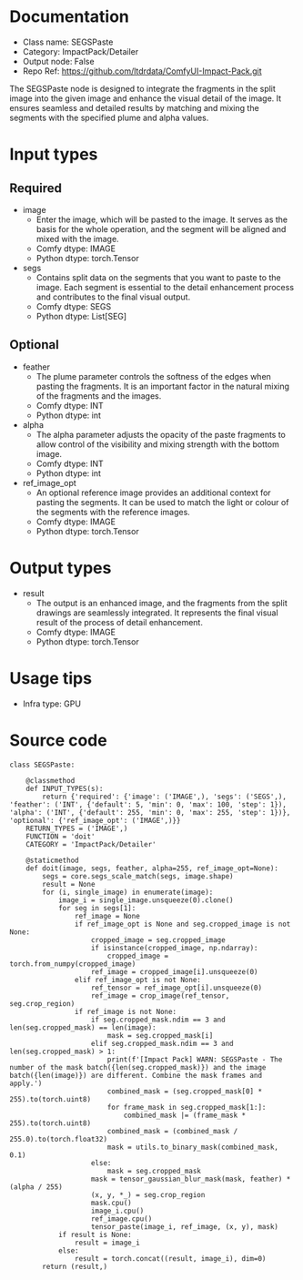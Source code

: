 # Documentation
- Class name: SEGSPaste
- Category: ImpactPack/Detailer
- Output node: False
- Repo Ref: https://github.com/ltdrdata/ComfyUI-Impact-Pack.git

The SEGSPaste node is designed to integrate the fragments in the split image into the given image and enhance the visual detail of the image. It ensures seamless and detailed results by matching and mixing the segments with the specified plume and alpha values.

# Input types
## Required
- image
    - Enter the image, which will be pasted to the image. It serves as the basis for the whole operation, and the segment will be aligned and mixed with the image.
    - Comfy dtype: IMAGE
    - Python dtype: torch.Tensor
- segs
    - Contains split data on the segments that you want to paste to the image. Each segment is essential to the detail enhancement process and contributes to the final visual output.
    - Comfy dtype: SEGS
    - Python dtype: List[SEG]
## Optional
- feather
    - The plume parameter controls the softness of the edges when pasting the fragments. It is an important factor in the natural mixing of the fragments and the images.
    - Comfy dtype: INT
    - Python dtype: int
- alpha
    - The alpha parameter adjusts the opacity of the paste fragments to allow control of the visibility and mixing strength with the bottom image.
    - Comfy dtype: INT
    - Python dtype: int
- ref_image_opt
    - An optional reference image provides an additional context for pasting the segments. It can be used to match the light or colour of the segments with the reference images.
    - Comfy dtype: IMAGE
    - Python dtype: torch.Tensor

# Output types
- result
    - The output is an enhanced image, and the fragments from the split drawings are seamlessly integrated. It represents the final visual result of the process of detail enhancement.
    - Comfy dtype: IMAGE
    - Python dtype: torch.Tensor

# Usage tips
- Infra type: GPU

# Source code
```
class SEGSPaste:

    @classmethod
    def INPUT_TYPES(s):
        return {'required': {'image': ('IMAGE',), 'segs': ('SEGS',), 'feather': ('INT', {'default': 5, 'min': 0, 'max': 100, 'step': 1}), 'alpha': ('INT', {'default': 255, 'min': 0, 'max': 255, 'step': 1})}, 'optional': {'ref_image_opt': ('IMAGE',)}}
    RETURN_TYPES = ('IMAGE',)
    FUNCTION = 'doit'
    CATEGORY = 'ImpactPack/Detailer'

    @staticmethod
    def doit(image, segs, feather, alpha=255, ref_image_opt=None):
        segs = core.segs_scale_match(segs, image.shape)
        result = None
        for (i, single_image) in enumerate(image):
            image_i = single_image.unsqueeze(0).clone()
            for seg in segs[1]:
                ref_image = None
                if ref_image_opt is None and seg.cropped_image is not None:
                    cropped_image = seg.cropped_image
                    if isinstance(cropped_image, np.ndarray):
                        cropped_image = torch.from_numpy(cropped_image)
                    ref_image = cropped_image[i].unsqueeze(0)
                elif ref_image_opt is not None:
                    ref_tensor = ref_image_opt[i].unsqueeze(0)
                    ref_image = crop_image(ref_tensor, seg.crop_region)
                if ref_image is not None:
                    if seg.cropped_mask.ndim == 3 and len(seg.cropped_mask) == len(image):
                        mask = seg.cropped_mask[i]
                    elif seg.cropped_mask.ndim == 3 and len(seg.cropped_mask) > 1:
                        print(f'[Impact Pack] WARN: SEGSPaste - The number of the mask batch({len(seg.cropped_mask)}) and the image batch({len(image)}) are different. Combine the mask frames and apply.')
                        combined_mask = (seg.cropped_mask[0] * 255).to(torch.uint8)
                        for frame_mask in seg.cropped_mask[1:]:
                            combined_mask |= (frame_mask * 255).to(torch.uint8)
                        combined_mask = (combined_mask / 255.0).to(torch.float32)
                        mask = utils.to_binary_mask(combined_mask, 0.1)
                    else:
                        mask = seg.cropped_mask
                    mask = tensor_gaussian_blur_mask(mask, feather) * (alpha / 255)
                    (x, y, *_) = seg.crop_region
                    mask.cpu()
                    image_i.cpu()
                    ref_image.cpu()
                    tensor_paste(image_i, ref_image, (x, y), mask)
            if result is None:
                result = image_i
            else:
                result = torch.concat((result, image_i), dim=0)
        return (result,)
```